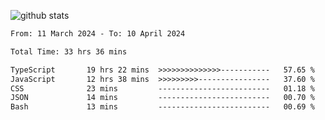 
![github stats](https://github-readme-stats.vercel.app/api?username=realmahd1&show_icons=true&theme=codeSTACKr&hide_rank=true&count_private=true)

<!--START_SECTION:waka-->

```txt
From: 11 March 2024 - To: 10 April 2024

Total Time: 33 hrs 36 mins

TypeScript       19 hrs 22 mins  >>>>>>>>>>>>>>-----------   57.65 %
JavaScript       12 hrs 38 mins  >>>>>>>>>----------------   37.60 %
CSS              23 mins         -------------------------   01.18 %
JSON             14 mins         -------------------------   00.70 %
Bash             13 mins         -------------------------   00.69 %
```

<!--END_SECTION:waka-->

